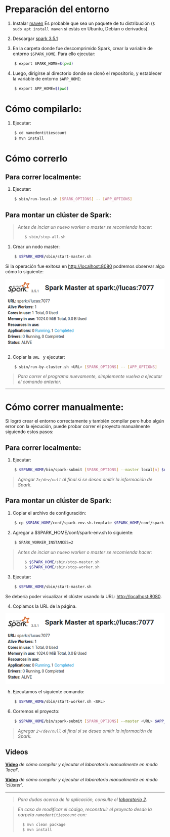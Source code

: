 # Preparación del entorno
1. Instalar [maven](https://maven.apache.org/guides/getting-started/maven-in-five-minutes.html) Es probable que sea un paquete de tu distribución (`$ sudo apt install maven` si estás en Ubuntu, Debian o derivados).

2. Descargar [spark 3.5.1](https://www.apache.org/dyn/closer.lua/spark/spark-3.5.1/spark-3.5.1-bin-hadoop3.tgz)

3. En la carpeta donde fue descomprimido Spark, crear la variable de entorno ```$SPARK_HOME```. Para ello ejecutar:
```bash
    $ export SPARK_HOME=$(pwd)
```

4. Luego, dirigirse al directorio donde se clonó el repositorio, y establecer la variable de entorno ```$APP_HOME```:
```bash
    $ export APP_HOME=$(pwd)
```

# Cómo compilarlo:
1. Ejecutar:
```bash
    $ cd namedentitiescount
    $ mvn install
```

# Cómo correrlo

## Para correr localmente:

1. Ejecutar:
```bash
    $ sbin/run-local.sh [SPARK_OPTIONS] -- [APP_OPTIONS]
```

## Para montar un clúster de Spark:

>*Antes de inciar un nuevo worker o master se recomienda hacer:*
> ```bash
>    $ sbin/stop-all.sh
> ```

1. Crear un nodo master:
```bash
    $ $SPARK_HOME/sbin/start-master.sh
```

Si la operación fue exitosa en [http://localhost:8080](http://localhost:8080/) podremos observar algo cómo lo siguiente:

![volver a descargar el repo](namedentitiescount/imagenes/Ejemplo_comp.png)

2. Copiar la ```URL ``` y ejecutar:
```bash
    $ sbin/run-by-cluster.sh <URL> [SPARK_OPTIONS] -- [APP_OPTIONS]
```

> *Para correr el programa nuevamente, simplemente vuelva a ejecutar el comando anterior.*

---

# Cómo correr manualmente:

Si logró crear el entorno correctamente y también compilar pero hubo algún error con la ejecución, puede probar correr el proyecto manualmente siguiendo estos pasos:

## Para correr localmente:

1. Ejecutar:
```bash
    $ $SPARK_HOME/bin/spark-submit [SPARK_OPTIONS] --master local[n] $APP_HOME/namedentitiescount/target/NamedEntitiesCount-1.0-SNAPSHOT.jar [APP_OPTIONS]
```

> *Agregar `2>/dev/null` al final si se desea omitir la información de Spark.*

## Para montar un clúster de Spark:

1. Copiar el archivo de configuración:
```bash
    $ cp $SPARK_HOME/conf/spark-env.sh.template $SPARK_HOME/conf/spark-env.sh
```
2. Agregar a $SPARK_HOME/conf/spark-env.sh lo siguiente:
```bash
    $ SPARK_WORKER_INSTANCES=2
```

>*Antes de inciar un nuevo worker o master se recomienda hacer:*
> ```bash
>    $ $SPARK_HOME/sbin/stop-master.sh
>    $ $SPARK_HOME/sbin/stop-worker.sh
> ```

3. Ejecutar:
```bash
    $ $SPARK_HOME/sbin/start-master.sh
```

Se debería poder visualizar el clúster usando la URL: [http://localhost:8080](http://localhost:8080/).

4. Copiamos la URL de la página.

![volver a descargar el repo](namedentitiescount/imagenes/Ejemplo_comp.png)

5. Ejecutamos el siguiente comando:
```bash
    $ $SPARK_HOME/sbin/start-worker.sh <URL> 
```
6. Corremos el proyecto:
```bash
    $ $SPARK_HOME/bin/spark-submit [SPARK_OPTIONS] --master <URL> $APP_HOME/namedentitiescount/target/NamedEntitiesCount-1.0-SNAPSHOT.jar [APP_OPTIONS]
```

> *Agregar `2>/dev/null` al final si se desea omitir la información de Spark.*

## Videos

**[Video](https://drive.google.com/file/d/1ld9aRmx-66zOiqzwQ3tmlwYOpWKRT_-R/view?usp=drive_link)** *de cómo compilar y ejecutar el laboratorio manualmente en modo 'local'*.

**[Video](https://drive.google.com/file/d/1pCxPEliXHkf18CXLbGmBOiXCA7HC9EJa/view?usp=drive_link)** *de cómo compilar y ejecutar el laboratorio manualmente en modo 'clúster'*.

---

> *Para dudas acerca de la aplicación, consulte el [laboratorio 2](https://bitbucket.org/paradigmas-2024-famaf/paradigmas24lab2g36/src/main/).*

> *En caso de modificar el código, reconstruir el proyecto desde la carpeta ```namedentitiescount``` con:*
> ```bash
>   $ mvn clean package
>   $ mvn install
> ```